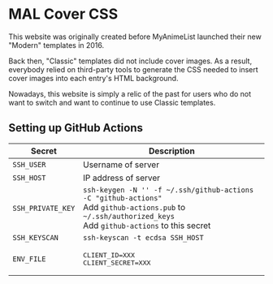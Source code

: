 # MAL Cover CSS

This website was originally created before MyAnimeList launched their new "Modern" templates in 2016.

Back then, "Classic" templates did not include cover images. As a result, everybody relied on third-party tools to generate the CSS needed to insert cover images into each entry's HTML background.

Nowadays, this website is simply a relic of the past for users who do not want to switch and want to continue to use Classic templates.

## Setting up GitHub Actions

Secret | Description
---    | ---
`SSH_USER` | Username of server
`SSH_HOST`| IP address of server
`SSH_PRIVATE_KEY`| `ssh-keygen -N '' -f ~/.ssh/github-actions -C "github-actions"` <br> Add `github-actions.pub` to `~/.ssh/authorized_keys` <br> Add `github-actions` to this secret
`SSH_KEYSCAN`| `ssh-keyscan -t ecdsa SSH_HOST`
`ENV_FILE` | <pre>CLIENT_ID=XXX<br>CLIENT_SECRET=XXX</pre>
